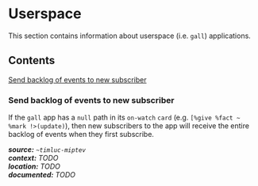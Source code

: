 # Userspace

This section contains information about userspace (i.e. `gall`) applications.

## Contents

[Send backlog of events to new subscriber](#send-backlog-of-events-to-new-subscriber)

### Send backlog of events to new subscriber

If the `gall` app has a `null` path in its `on-watch` `card` (e.g. `[%give %fact ~ %mark !>(update)`), then new
subscribers to the app will receive the entire backlog of events when they first subscribe.

***source:*** *`~timluc-miptev`*\
***context:*** *TODO*\
***location:*** *TODO*\
***documented:*** *TODO*
